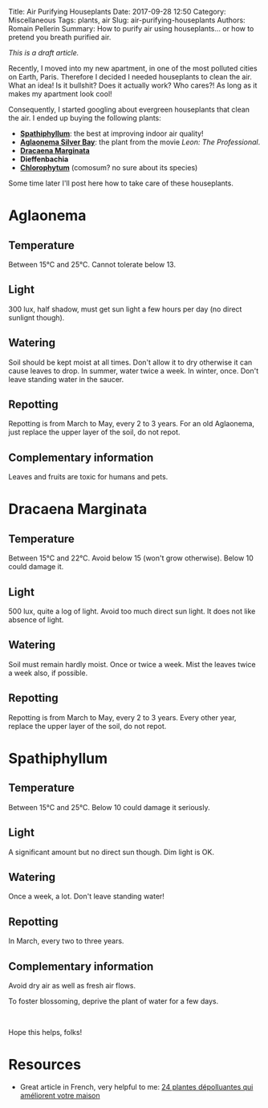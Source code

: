Title: Air Purifying Houseplants
Date: 2017-09-28 12:50
Category: Miscellaneous
Tags: plants, air
Slug: air-purifying-houseplants
Authors: Romain Pellerin
Summary: How to purify air using houseplants... or how to pretend you breath purified air.

*This is a draft article.*

Recently, I moved into my new apartment, in one of the most polluted cities on Earth, Paris. Therefore I decided I needed houseplants to clean the air. What an idea! Is it bullshit? Does it actually work? Who cares?! As long as it makes my apartment look cool!

Consequently, I started googling about evergreen houseplants that clean the air. I ended up buying the following plants:

- **[Spathiphyllum](http://www.plantes-depolluantes.com/_plantes/spathiphyllum.php)**: the best at improving indoor air quality!
- **[Aglaonema Silver Bay](http://www.plantes-depolluantes.com/_plantes/aglaonema.php)**: the plant from the movie *Leon: The Professional*.
- **[Dracaena Marginata](http://www.plantes-depolluantes.com/_plantes/dracaena_marginata.php)**
- **Dieffenbachia**
- **[Chlorophytum](http://www.plantes-depolluantes.com/_plantes/chlorophytum.php)** (comosum? no sure about its species)

Some time later I'll post here how to take care of these houseplants.

# Aglaonema

## Temperature

Between 15°C and 25°C. Cannot tolerate below 13.

## Light

300 lux, half shadow, must get sun light a few hours per day (no direct sunlignt though).

## Watering

Soil should be kept moist at all times. Don't allow it to dry otherwise it can cause leaves to drop. In summer, water twice a week. In winter, once. Don't leave standing water in the saucer.

## Repotting

Repotting is from March to May, every 2 to 3 years. For an old Aglaonema, just replace the upper layer of the soil, do not repot.

## Complementary information

Leaves and fruits are toxic for humans and pets.

# Dracaena Marginata

## Temperature

Between 15°C and 22°C. Avoid below 15 (won't grow otherwise). Below 10 could damage it.

## Light

500 lux, quite a log of light. Avoid too much direct sun light. It does not like absence of light.

## Watering

Soil must remain hardly moist. Once or twice a week. Mist the leaves twice a week also, if possible.

## Repotting

Repotting is from March to May, every 2 to 3 years. Every other year, replace the upper layer of the soil, do not repot.

# Spathiphyllum

## Temperature

Between 15°C and 25°C. Below 10 could damage it seriously.

## Light

A significant amount but no direct sun though. Dim light is OK.

## Watering

Once a week, a lot. Don't leave standing water!

## Repotting

In March, every two to three years.

## Complementary information

Avoid dry air as well as fresh air flows.

To foster blossoming, deprive the plant of water for a few days.

<br />

Hope this helps, folks!

# Resources

- Great article in French, very helpful to me: [24 plantes dépolluantes qui améliorent votre maison](https://www.rustica.fr/articles-jardin/24-plantes-depolluantes-qui-ameliorent-votre-maison,2136.html)
